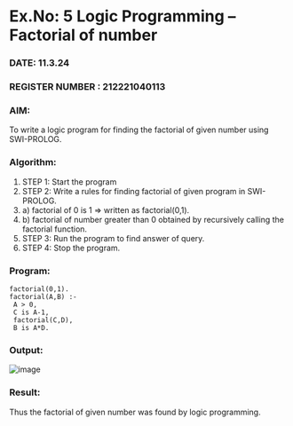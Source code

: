 # Ex.No: 5   Logic Programming – Factorial of number   
### DATE: 11.3.24                                                                           
### REGISTER NUMBER : 212221040113
### AIM: 
To  write  a logic program for finding the factorial of given number using SWI-PROLOG. 
### Algorithm:
1. STEP 1: Start the program
2. STEP 2:  Write a rules for finding factorial of given program in SWI-PROLOG.
3.   a)	factorial of 0 is 1 => written as factorial(0,1).
4.   b)	factorial of number greater than 0 obtained by recursively calling the factorial    function.
5. STEP 3: Run the program  to find answer of  query.
6. STEP 4: Stop the program.

### Program:
```
factorial(0,1).
factorial(A,B) :-
 A > 0,
 C is A-1,
 factorial(C,D),
 B is A*D.
```
### Output:

![image](https://github.com/NaveenKumar-008/AI_Lab_2023-24/assets/128135244/e4597d31-82e9-46af-8f1c-caa6b485786f)



### Result:
Thus the factorial of given number was found by logic programming. 
